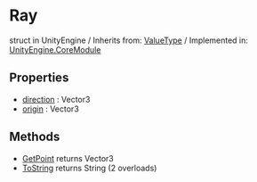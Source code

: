 # Ray
struct in UnityEngine
 / Inherits from: <a href="https://docs.unity3d.com/6000.0/Documentation/ScriptReference/ValueType.html" target="_blank">ValueType</a> / Implemented in: <a href="https://docs.unity3d.com/6000.0/Documentation/ScriptReference/UnityEngine.CoreModule.html" target="_blank">UnityEngine.CoreModule</a>
## Properties
- <a href="https://docs.unity3d.com/6000.0/Documentation/ScriptReference/Ray-direction.html" target="_blank">direction</a> : Vector3
- <a href="https://docs.unity3d.com/6000.0/Documentation/ScriptReference/Ray-origin.html" target="_blank">origin</a> : Vector3
## Methods
- <a href="https://docs.unity3d.com/6000.0/Documentation/ScriptReference/Ray.GetPoint.html" target="_blank">GetPoint</a> returns Vector3
- <a href="https://docs.unity3d.com/6000.0/Documentation/ScriptReference/Ray.ToString.html" target="_blank">ToString</a> returns String (2 overloads)
